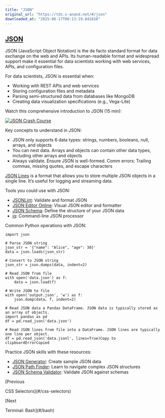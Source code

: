 ```yaml
---
title: "JSON"
original_url: "https://tds.s-anand.net/#/json"
downloaded_at: "2025-06-17T00:13:19.841818"
---
```


[JSON](#/json?id=json)
----------------------

JSON (JavaScript Object Notation) is the de facto standard format for data exchange on the web and APIs. Its human-readable format and widespread support make it essential for data scientists working with web services, APIs, and configuration files.

For data scientists, JSON is essential when:

* Working with REST APIs and web services
* Storing configuration files and metadata
* Parsing semi-structured data from databases like MongoDB
* Creating data visualization specifications (e.g., Vega-Lite)

Watch this comprehensive introduction to JSON (15 min):

[![JSON Crash Course](https://i.ytimg.com/vi_webp/GpOO5iKzOmY/sddefault.webp)](https://youtu.be/GpOO5iKzOmY)

Key concepts to understand in JSON:

* JSON only supports 6 data types: strings, numbers, booleans, null, arrays, and objects
* You can nest data. Arrays and objects can contain other data types, including other arrays and objects
* Always validate. Ensure JSON is well-formed. Comm errors: Trailing commas, missing quotes, and escape characters

[JSON Lines](https://jsonlines.org/) is a format that allows you to store multiple JSON objects in a single line.
It’s useful for logging and streaming data.

Tools you could use with JSON:

* [JSONLint](https://jsonlint.com/): Validate and format JSON
* [JSON Editor Online](https://jsoneditoronline.org/): Visual JSON editor and formatter
* [JSON Schema](https://json-schema.org/): Define the structure of your JSON data
* [jq](https://stedolan.github.io/jq/): Command-line JSON processor

Common Python operations with JSON:

```
import json

# Parse JSON string
json_str = '{"name": "Alice", "age": 30}'
data = json.loads(json_str)

# Convert to JSON string
json_str = json.dumps(data, indent=2)

# Read JSON from file
with open('data.json') as f:
    data = json.load(f)

# Write JSON to file
with open('output.json', 'w') as f:
    json.dump(data, f, indent=2)

# Read JSON data a Pandas DataFrame. JSON data is typically stored as an array of objects.
import pandas as pd
df = pd.read_json('data.json')

# Read JSON lines from file into a DataFrame. JSON lines are typically one line per object.
df = pd.read_json('data.jsonl', lines=True)Copy to clipboardErrorCopied
```

Practice JSON skills with these resources:

* [JSON Generator](https://json-generator.com/): Create sample JSON data
* [JSON Path Finder](https://jsonpathfinder.com/): Learn to navigate complex JSON structures
* [JSON Schema Validator](https://www.jsonschemavalidator.net/): Validate JSON against schemas

[Previous

CSS Selectors](#/css-selectors)

[Next

Terminal: Bash](#/bash)